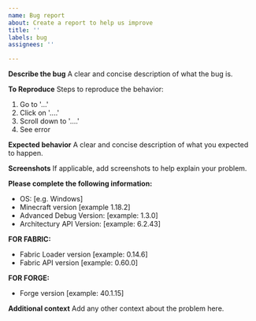 ```yaml
---
name: Bug report
about: Create a report to help us improve
title: ''
labels: bug
assignees: ''

---
```


**Describe the bug**
A clear and concise description of what the bug is.

**To Reproduce**
Steps to reproduce the behavior:
1. Go to '...'
2. Click on '....'
3. Scroll down to '....'
4. See error

**Expected behavior**
A clear and concise description of what you expected to happen.

**Screenshots**
If applicable, add screenshots to help explain your problem.

**Please complete the following information:**
 - OS: [e.g. Windows]
 - Minecraft version [example 1.18.2]
 - Advanced Debug Version: [example: 1.3.0]
 - Architectury API Version: [example: 6.2.43]

**FOR FABRIC:**
 - Fabric Loader version [example: 0.14.6]
 - Fabric API version [example: 0.60.0]

**FOR FORGE:**
 - Forge version [example: 40.1.15]

**Additional context**
Add any other context about the problem here.
